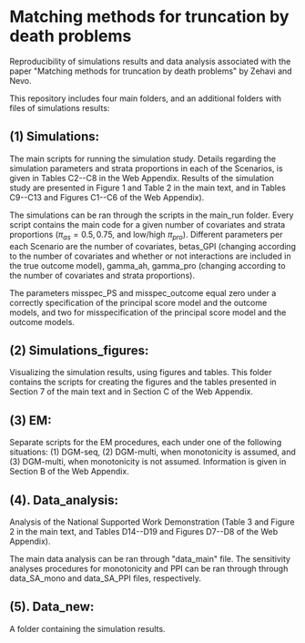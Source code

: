 Matching methods for truncation by death problems
================


Reproducibility of simulations results and data analysis associated with the paper "Matching methods for truncation by death problems" by Zehavi and Nevo.

This repository includes four main folders, and an additional folders with files of simulations results:


(1) Simulations:
-----------------

The main scripts for running the simulation study.
Details regarding the simulation parameters and strata proportions in each of the Scenarios, is given in Tables C2--C8 in the Web Appendix.
Results of the simulation study are presented in Figure 1 and Table 2 in the main text, and in Tables C9--C13 and Figures C1--C6 of the Web Appendix).

The simulations can be ran through the scripts in the main_run folder.
Every script contains the main code for a given number of covariates and strata proportions 
$(\pi_{as} = 0.5,0.75$, and low/high $\pi_{pro})$.
Different parameters per each Scenario are the number of covariates,
betas_GPI (changing according to the number of covariates and whether or not interactions are included in the true outcome model), gamma_ah, gamma_pro (changing according to the number of covariates and strata proportions).

The parameters misspec_PS and misspec_outcome equal zero under a correctly specification of the principal score model and the outcome models, and two for misspecification of the principal score model and the outcome models.

(2) Simulations_figures:
----------------------------------

Visualizing the simulation results, using figures and tables.
This folder contains the scripts for creating the figures and the tables presented in Section 7 of the main text and in Section C of the Web Appendix.

(3) EM:
----------------------------------

Separate scripts for the EM procedures, each under one of the following situations: 
(1) DGM-seq, (2) DGM-multi, when monotonicity is assumed, and (3) DGM-multi, when monotonicity is not assumed.
Information is given in Section B of the Web Appendix.


(4). Data_analysis:
----------------------------------

Analysis of the National Supported Work Demonstration (Table 3 and Figure 2 in the main text, and Tables D14--D19 and Figures D7--D8 of the Web Appendix).

The main data analysis can be ran through "data_main" file.
The sensitivity analyses procedures for monotonicity and PPI can be ran through through data_SA_mono and data_SA_PPI files, respectively.


(5). Data_new:
----------------------------------
A folder containing the simulation results.
 









